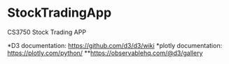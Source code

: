 # StockTradingApp
CS3750 Stock Trading APP


*D3 documentation: https://github.com/d3/d3/wiki
*plotly documentation: https://plotly.com/python/
  **https://observablehq.com/@d3/gallery
